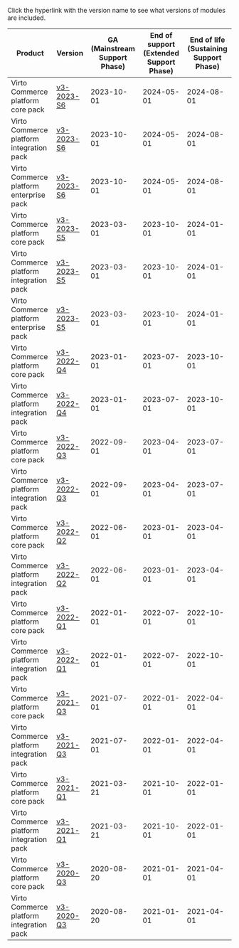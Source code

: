
Click the hyperlink with the version name to see what versions of modules are included.

| Product                                | Version     | GA (Mainstream Support Phase)       | End of support (Extended Support Phase) | End of life (Sustaining Support Phase) | 
|---------                               |---------    |----      | -------        | ----        | 
|Virto Commerce platform core pack       |[v3-2023-S6](v3-2023-S6.md)   |2023-10-01|2024-05-01      |2024-08-01   | 
|Virto Commerce platform integration pack|[v3-2023-S6](v3-2023-S6.md)   |2023-10-01|2024-05-01      |2024-08-01   |
|Virto Commerce platform enterprise pack|[v3-2023-S6](v3-2023-S6.md)   |2023-10-01|2024-05-01      |2024-08-01   |
|Virto Commerce platform core pack       |[v3-2023-S5](v3-2023-S5.md)   |2023-03-01|2023-10-01      |2024-01-01   | 
|Virto Commerce platform integration pack|[v3-2023-S5](v3-2023-S5.md)   |2023-03-01|2023-10-01      |2024-01-01   |
|Virto Commerce platform enterprise pack|[v3-2023-S5](v3-2023-S5.md)   |2023-03-01|2023-10-01      |2024-01-01   |
|Virto Commerce platform core pack       |[v3-2022-Q4](v3-2022-Q4.md)   |2023-01-01|2023-07-01      |2023-10-01   | 
|Virto Commerce platform integration pack|[v3-2022-Q4](v3-2022-Q4.md)   |2023-01-01|2023-07-01      |2023-10-01   |
|Virto Commerce platform core pack       |[v3-2022-Q3](v3-2022-Q3.md)   |2022-09-01|2023-04-01      |2023-07-01   | 
|Virto Commerce platform integration pack|[v3-2022-Q3](v3-2022-Q3.md)   |2022-09-01|2023-04-01      |2023-07-01   |
|Virto Commerce platform core pack       |[v3-2022-Q2](v3-2022-Q2.md)   |2022-06-01|2023-01-01      |2023-04-01   | 
|Virto Commerce platform integration pack|[v3-2022-Q2](v3-2022-Q2.md)   |2022-06-01|2023-01-01      |2023-04-01   |
|Virto Commerce platform core pack       |[v3-2022-Q1](v3-2022-Q1.md)   |2022-01-01|2022-07-01      |2022-10-01   | 
|Virto Commerce platform integration pack|[v3-2022-Q1](v3-2022-Q1.md)   |2022-01-01|2022-07-01      |2022-10-01   |
|Virto Commerce platform core pack       |[v3-2021-Q3](v3-2021-Q3.md)   |2021-07-01|2022-01-01      |2022-04-01   | 
|Virto Commerce platform integration pack|[v3-2021-Q3](v3-2021-Q3.md)   |2021-07-01|2022-01-01      |2022-04-01   | 
|Virto Commerce platform core pack       |[v3-2021-Q1](v3-2021-Q1.md)   |2021-03-21|2021-10-01      |2022-01-01   | 
|Virto Commerce platform integration pack|[v3-2021-Q1](v3-2021-Q1.md)   |2021-03-21|2021-10-01      |2022-01-01   | 
|Virto Commerce platform core pack       |[v3-2020-Q3](v3-2020-Q3.md) |2020-08-20|2021-01-01      |2021-04-01   | 
|Virto Commerce platform integration pack|[v3-2020-Q3](v3-2020-Q3.md)   |2020-08-20|2021-01-01      |2021-04-01   | 
